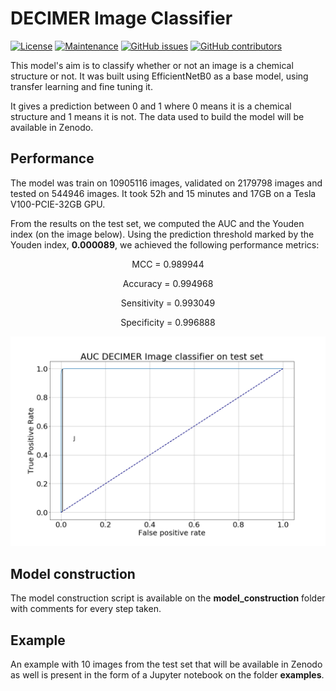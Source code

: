 # DECIMER Image Classifier
[![License](https://img.shields.io/badge/License-MIT%202.0-blue.svg)](https://opensource.org/licenses/MIt)
[![Maintenance](https://img.shields.io/badge/Maintained%3F-yes-blue.svg)](https://GitHub.com/iagea/DECIMER-Image-Classifier/graphs/commit-activity)
[![GitHub issues](https://img.shields.io/github/issues/iagea/DECIMER-Image-Classifier.svg)](https://GitHub.com/iagea/DECIMER-Image-Classifier/issues/)
[![GitHub contributors](https://img.shields.io/github/contributors/iagea/DECIMER-Image-Classifier.svg)](https://GitHub.com/iagea/DECIMER-Image-Classifier/graphs/contributors/)

This model's aim is to classify whether or not an image is a chemical structure or not. It was built using EfficientNetB0 as a base model, using transfer learning and fine tuning it.

It gives a prediction between 0 and 1 where 0 means it is a chemical structure and 1 means it is not. The data used to build the model will be available in Zenodo. 

## Performance

The model was train on 10905116 images, validated on 2179798 images and tested on 544946 images. It took 52h and 15 minutes and 17GB on a Tesla V100-PCIE-32GB GPU.

From the results on the test set, we computed the AUC and the Youden index (on the image below). Using the prediction threshold marked by the Youden index, **0.000089**, we achieved the following performance metrics:

<p align="center"> MCC = 0.989944</p>
<p align="center">Accuracy = 0.994968</p>
<p align="center">Sensitivity = 0.993049</p>
<p align="center">Specificity = 0.996888</p>

<img src='./DECIMER-Image-classifier_AUC_J.png'>

## Model construction

The model construction script is available on the **model_construction** folder with comments for every step taken.

## Example

An example with 10 images from the test set that will be available in Zenodo as well is present in the form of a Jupyter notebook on the folder **examples**.

